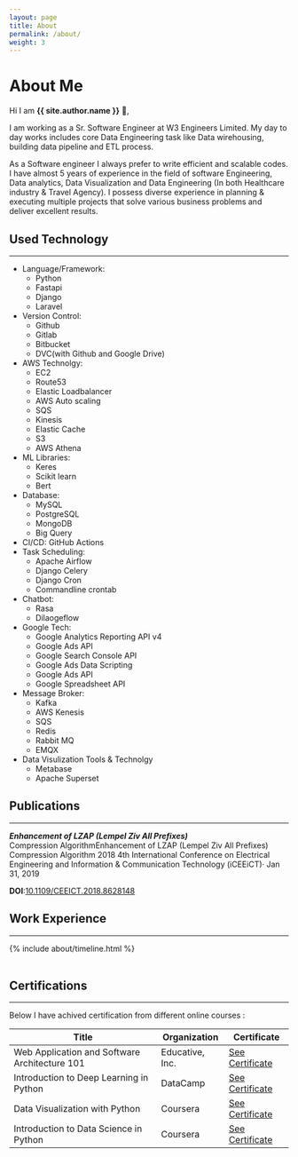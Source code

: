 ```yaml
---
layout: page
title: About
permalink: /about/
weight: 3
---
```


# **About Me**

Hi I am **{{ site.author.name }}** :wave:,<br>

I am working as a Sr. Software Engineer at W3 Engineers Limited. My day to day works includes core Data Engineering task like Data wirehousing, building data pipeline and ETL process. 

As a Software engineer I always prefer to write efficient and scalable codes. I have almost 5 years of experience in the field of software Engineering, Data analytics, Data Visualization and Data Engineering (In both Healthcare industry & Travel Agency). I possess diverse experience in planning & executing multiple projects that solve various business problems and deliver excellent results.

## **Used Technology**
----
- Language/Framework: 
   - Python
   - Fastapi
   - Django
   - Laravel 
- Version Control:
   - Github
   - Gitlab
   - Bitbucket
   - DVC(with Github and Google Drive)
- AWS Technolgy:
   - EC2
   - Route53
   - Elastic Loadbalancer
   - AWS Auto scaling
   - SQS
   - Kinesis
   - Elastic Cache
   - S3
   - AWS Athena 
- ML Libraries: 
    - Keres
    - Scikit learn
    - Bert
- Database: 
    - MySQL 
    - PostgreSQL
    - MongoDB
    - Big Query 
- CI/CD: GitHub Actions
- Task Scheduling: 
    - Apache Airflow
    - Django Celery
    - Django Cron
    - Commandline crontab
- Chatbot: 
    - Rasa
    - Dilaogeflow
- Google Tech: 
    - Google Analytics Reporting API v4
    - Google Ads API
    - Google Search Console API
    - Google Ads Data Scripting
    - Google Ads API
    - Google Spreadsheet API
- Message Broker: 
    - Kafka
    - AWS Kenesis
    - SQS
    - Redis
    - Rabbit MQ
    - EMQX
- Data Visulization Tools & Technolgy
    - Metabase 
    - Apache Superset


## **Publications**
---

***Enhancement of LZAP (Lempel Ziv All Prefixes)*** <br> Compression AlgorithmEnhancement of LZAP (Lempel Ziv All Prefixes) Compression Algorithm
2018 4th International Conference on Electrical Engineering and Information & Communication Technology (iCEEiCT)· Jan 31, 2019

**DOI**:[10.1109/CEEICT.2018.8628148](https://ieeexplore.ieee.org/document/8628148) 
<br>

## **Work Experience**
---

<!-- <div class="row">
{% include about/skills.html title="Programming Skills" source=site.data.programming-skills %}
{% include about/skills.html title="Other Skills" source=site.data.other-skills %}
</div> -->

<div class="row">
{% include about/timeline.html %}
</div>

<br>

## Certifications
----

Below I have achived certification from different online courses : 

| Title | Organization | Certificate 
| ----------------| ------ |-------|
| Web Application and Software Architecture 101 | Educative, Inc.| [See Certificate](https://www.educative.io/verify-certificate/y6LGQGk5vY0TA9XG5zQrk6sk13VlNDnXLFm)
| Introduction to Deep Learning in Python | DataCamp | [See Certificate](https://drive.google.com/file/d/1k52HUGdK96EY5X4X8wjjfIx0Jf7OBMH0/view)
| Data Visualization with Python | Coursera | [See Certificate](https://www.coursera.org/account/accomplishments/certificate/V7TMYC7YBUBL)
| Introduction to Data Science in Python | Coursera | [See Certificate](https://www.coursera.org/account/accomplishments/certificate/8XK84QYWMACV)



